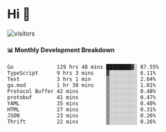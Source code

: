 # Hi 👋
 
![visitors](https://visitor-badge.glitch.me/badge?page_id=sorcererxw.sorcererx)

#### 📊 Monthly Development Breakdown

<!--START_SECTION:waka-->
```text
Go              129 hrs 48 mins ████████▓░ 87.55%
TypeScript      9 hrs 3 mins    ▓░░░░░░░░░ 6.11%
Text            3 hrs 1 min     ▒░░░░░░░░░ 2.04%
go.mod          1 hr 30 mins    ▒░░░░░░░░░ 1.01%
Protocol Buffer 42 mins         ▒░░░░░░░░░ 0.48%
protobuf        41 mins         ▒░░░░░░░░░ 0.47%
YAML            35 mins         ▒░░░░░░░░░ 0.40%
HTML            27 mins         ▒░░░░░░░░░ 0.31%
JSON            23 mins         ▒░░░░░░░░░ 0.26%
Thrift          22 mins         ▒░░░░░░░░░ 0.26%
```
<!--END_SECTION:waka-->

